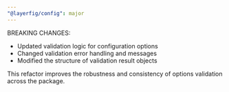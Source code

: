 ```yaml
---
"@layerfig/config": major
---
```


BREAKING CHANGES:
- Updated validation logic for configuration options
- Changed validation error handling and messages
- Modified the structure of validation result objects

This refactor improves the robustness and consistency of options validation across the package.
